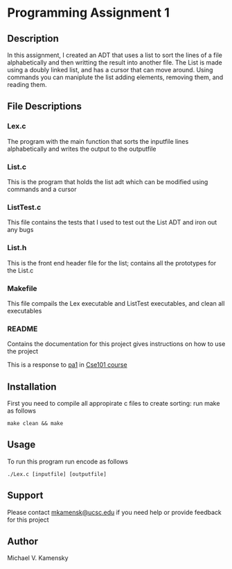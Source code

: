 # Programming Assignment 1 

## Description
In this assignment, I created an ADT that uses a list to sort the lines of a file alphabetically and then writting the result into another file. The List is made using a doubly linked list, and has a cursor that can move around. Using commands you can maniplute the list adding elements, removing them, and reading them.

## File Descriptions

### Lex.c
The program with the main function that sorts the inputfile lines alphabetically and writes the output to the outputfile

### List.c
This is the program that holds the list adt which can be modified using commands and a cursor

### ListTest.c
This file contains the tests that I used to test out the List ADT and iron out any bugs

### List.h
This is the front end header file for the list; contains all the prototypes for the List.c

### Makefile
This file compails the Lex executable and ListTest executables, and clean all executables

### README
Contains the documentation for this project gives instructions on how to use the project




This is a response to [pa1](https://people.ucsc.edu/~ptantalo/cse101/Spring23/pa1.pdf) in [Cse101 course](https://people.ucsc.edu/~ptantalo/cse101/Spring23/)

## Installation
First you need to compile all appropirate c files to create sorting: run make as follows
```
make clean && make
```

## Usage
To run this program run encode as follows
```
./Lex.c [inputfile] [outputfile]
```


## Support
Please contact mkamensk@ucsc.edu if you need help or provide feedback for this project


## Author
Michael V. Kamensky
